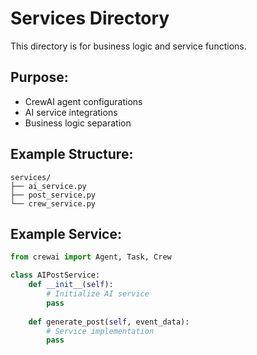 # Services Directory

This directory is for business logic and service functions.

## Purpose:
- CrewAI agent configurations
- AI service integrations
- Business logic separation

## Example Structure:
```
services/
├── ai_service.py
├── post_service.py
└── crew_service.py
```

## Example Service:
```python
from crewai import Agent, Task, Crew

class AIPostService:
    def __init__(self):
        # Initialize AI service
        pass
    
    def generate_post(self, event_data):
        # Service implementation
        pass
```